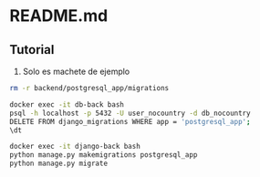 # README.md

## Tutorial

1. Solo es machete de ejemplo

```bash
rm -r backend/postgresql_app/migrations

docker exec -it db-back bash
psql -h localhost -p 5432 -U user_nocountry -d db_nocountry
DELETE FROM django_migrations WHERE app = 'postgresql_app';
\dt

docker exec -it django-back bash
python manage.py makemigrations postgresql_app
python manage.py migrate
```
